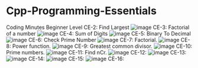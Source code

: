 # Cpp-Programming-Essentials
Coding Minutes Beginner Level
CE-2: Find Largest
![image](https://user-images.githubusercontent.com/73904891/174155582-e4335145-c89a-4a13-ab0b-e6f63b3cbe50.png)
CE-3: Factorial of a number
![image](https://user-images.githubusercontent.com/73904891/174155409-7aa452aa-2011-4a44-95b7-1fc7b08aaeaa.png)
CE-4: Sum of Digits
![image](https://user-images.githubusercontent.com/73904891/174155712-bda066a3-0e07-4be8-91db-0fdae687b0de.png)
CE-5: Binary To Decimal
![image](https://user-images.githubusercontent.com/73904891/174155789-1c82638b-0e32-4c3a-a3ef-5501caa688e4.png)
CE-6: Check Prime Number
![image](https://user-images.githubusercontent.com/73904891/174156154-f20d1599-664d-4fdd-bcfb-b54bbf3c62fc.png)
CE-7: Factorial.
![image](https://user-images.githubusercontent.com/73904891/174156237-0fe0f651-3cd7-43ca-9cbc-ec775bd73e81.png)
CE-8: Power function.
![image](https://user-images.githubusercontent.com/73904891/174156363-0c414ff1-8b07-41be-bc93-59c213bb74ef.png)
CE-9: Greatest common divisor.
![image](https://user-images.githubusercontent.com/73904891/174156456-e882184d-f99d-4e0a-823e-f6ff108d69a6.png)
CE-10: Prime numbers.
![image](https://user-images.githubusercontent.com/73904891/174156557-0a7030eb-6e24-4e7a-8b84-3316b629c1f8.png)
CE-11: Find nCr.
![image](https://user-images.githubusercontent.com/73904891/174156728-2a9249bc-d226-457e-a9b4-df1064ddb3be.png)
CE-12:
![image](https://user-images.githubusercontent.com/73904891/174396292-6cd045b6-a53a-490b-8a30-20e9503c954f.png)
CE-13:
![image](https://user-images.githubusercontent.com/73904891/174396403-7d1f801b-bc24-4c11-b638-89e07fb91fe4.png)
CE-14:
![image](https://user-images.githubusercontent.com/73904891/174396667-a0f7954a-1f50-43c1-b266-c4e0db22bef5.png)
CE-15:
![image](https://user-images.githubusercontent.com/73904891/174396756-09318e8a-38bc-4304-a38d-93074e1c6691.png)
CE-16:

